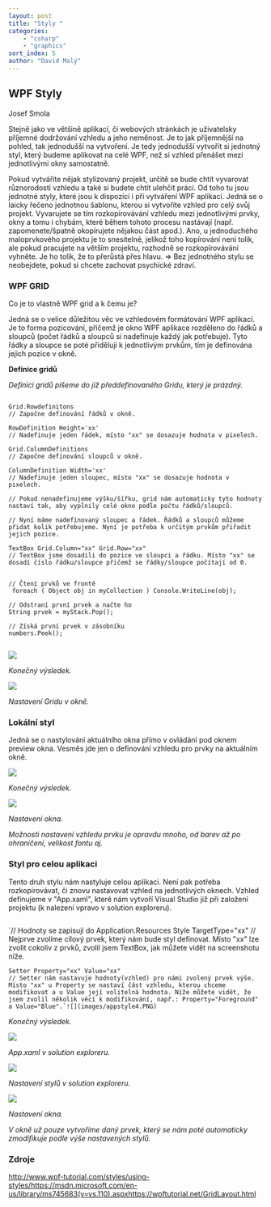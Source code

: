 ```yaml
---
layout: post
title: "Styly "
categories:
    - "csharp"
    - "graphics"
sort_index: 5
author: "David Malý"
--- 
```



##   WPF Styly


Josef Smola



Stejně jako ve většině aplikací, či webových stránkách je uživatelsky příjemné dodržování vzhledu a jeho neměnost. Je to jak příjemnější na pohled, tak jednodušší na vytvoření. Je tedy jednodušší vytvořit si jednotný styl, který budeme aplikovat na celé WPF, než si vzhled přenášet mezi jednotlivými okny samostatně.



Pokud vytváříte nějak stylizovaný projekt, určitě se bude chtít vyvarovat různorodosti vzhledu a také si budete chtít ulehčit práci. Od toho tu jsou jednotné styly, které jsou k dispozici i při vytváření WPF aplikací. Jedná se o laicky řečeno jednotnou šablonu, kterou si vytvoříte vzhled pro celý svůj projekt. Vyvarujete se tím rozkopírovávání vzhledu mezi jednotlivými prvky, okny a tomu i chybám, které během tohoto procesu nastávají (např. zapomenete/špatně okopírujete nějakou část apod.). Ano, u jednoduchého maloprvkového projektu je to snesitelné, jelikož toho kopírování není tolik, ale pokud pracujete na větším projektu, rozhodně se rozkopírovávání vyhněte. Je ho tolik, že to přerůstá přes hlavu. => Bez jednotného stylu se neobejdete, pokud si chcete zachovat psychické zdraví.


### WPF GRID


Co je to vlastně WPF grid a k čemu je?



Jedná se o velice důležitou věc ve vzhledovém formátování WPF aplikací. Je to forma pozicování, přičemž je okno WPF aplikace rozděleno do řádků a sloupců (počet řádků a sloupců si nadefinuje každý jak potřebuje). Tyto řádky a sloupce se poté přidělují k jednotlivým prvkům, tím je definována jejich pozice v okně.

**Definice gridů**

*Definici gridů píšeme do již předdefinovaného Gridu, který je prázdný.*


```

Grid.Rowdefinitons
// Započne definování řádků v okně.

RowDefinition Height='xx'
// Nadefinuje jeden řádek, místo "xx" se dosazuje hodnota v pixelech.

Grid.ColumnDefinitions
// Započne definování sloupců v okně.

ColumnDefinition Width='xx'
// Nadefinuje jeden sloupec, místo "xx" se dosazuje hodnota v pixelech.

// Pokud nenadefinujeme výšku/šířku, grid nám automaticky tyto hodnoty nastaví tak, aby vyplnily celé okno podle počtu řádků/sloupců.

// Nyní máme nadefinovaný sloupec a řádek. Řádků a sloupců můžeme přidat kolik potřebujeme. Nyní je potřeba k určitým prvkům přiřadit jejich pozice.

TextBox Grid.Column="xx" Grid.Row="xx"
// TextBox jsme dosadili do pozice ve sloupci a řádku. Místo "xx" se dosadí číslo řádku/sloupce přičemž se řádky/sloupce počítají od 0.


// Čtení prvků ve frontě
 foreach ( Object obj in myCollection ) Console.WriteLine(obj);

// Odstraní první prvek a načte ho
String prvek = myStack.Pop();

// Získá první prvek v zásobníku
numbers.Peek();


```
![](images/grid1.PNG)

*Konečný výsledek.*

![](images/grid2.PNG)

*Nastavení Gridu v okně.*


### Lokální styl


Jedná se o nastylování aktuálního okna přímo v ovládání pod oknem preview okna. Vesměs jde jen o definování vzhledu pro prvky na aktuálním okně.

![](images/local1.PNG)

*Konečný výsledek.*

![](images/local2.PNG)

*Nastavení okna.*



*Možnosti nastavení vzhledu prvku je opravdu mnoho, od barev až po ohraničení, velikost fontu aj.*


### Styl pro celou aplikaci


Tento druh stylu nám nastyluje celou aplikaci. Není pak potřeba rozkopírovávat, či znovu nastavovat vzhled na jednotlivých oknech.    Vzhled definujeme v "App.xaml", které nám vytvoří Visual Studio již při založení projektu (k nalezení vpravo v solution exploreru).


```

```
`// Hodnoty se zapisují do Application.Resources
    Style TargetType="xx"
    // Nejprve zvolíme cílový prvek, který nám bude styl definovat. Místo "xx" lze zvolit cokoliv z prvků, zvolil jsem TextBox, jak můžete vidět na screenshotu níže.

    Setter Property="xx" Value="xx"
    // Setter nám nastavuje hodnoty(vzhled) pro námi zvolený prvek výše. Místo "xx" u Property se nastaví část vzhledu, kterou chceme modifikovat a u Value její volitelná hodnota. Níže můžete vidět, že jsem zvolil několik věcí k modifikování, např.: Property="Foreground" a Value="Blue".`![](images/appstyle4.PNG)

*Konečný výsledek.*

![](images/appstyle1.PNG)

*App.xaml v solution exploreru.*

![](images/appstyle2.PNG)

*Nastavení stylů v solution exploreru.*

![](images/appstyle3.PNG)

*Nastavení okna.*



*V okně už pouze vytvoříme daný prvek, který se nám poté automaticky zmodifikuje podle výše nastavených stylů.*


### Zdroje
http://www.wpf-tutorial.com/styles/using-styles/https://msdn.microsoft.com/en-us/library/ms745683(v=vs.110).aspxhttps://wpftutorial.net/GridLayout.html